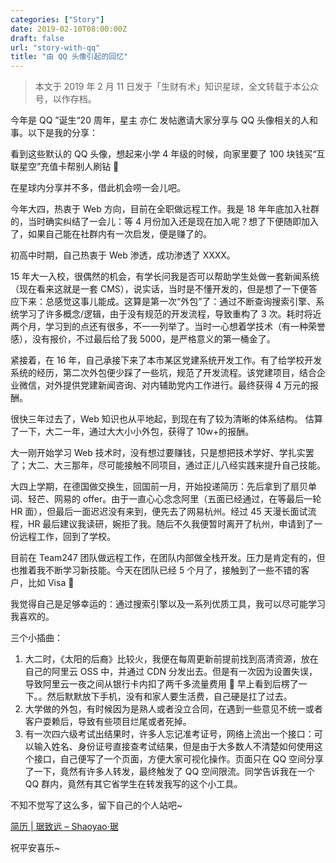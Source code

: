 ```yaml
---
categories: ["Story"]
date: 2019-02-10T08:00:00Z
draft: false
url: "story-with-qq"
title: "由 QQ 头像引起的回忆"
---
```


> 本文于 2019 年 2 月 11 日发于「生财有术」知识星球，全文转载于本公众号，以作存档。

今年是 QQ ”诞生“20 周年，星主 亦仁 发帖邀请大家分享与 QQ 头像相关的人和事。以下是我的分享：

看到这些默认的 QQ 头像，想起来小学 4 年级的时候，向家里要了 100 块钱买“互联星空”充值卡帮别人刷钻 🤣

在星球内分享并不多，借此机会唠一会儿吧。

今年大四，热衷于 Web 方向，目前在全职做远程工作。我是 18 年年底加入社群的，当时确实纠结了一会儿：等 4 月份加入还是现在加入呢？想了下便随即加入了，如果自己能在社群内有一次启发，便是赚了的。

初高中时期，自己热衷于 Web 渗透，成功渗透了 XXXX。

15 年大一入校，很偶然的机会，有学长问我是否可以帮助学生处做一套新闻系统（现在看来这就是一套 CMS），说实话，当时是不懂开发的，但是想了一下便答应下来：总感觉这事儿能成。这算是第一次“外包”了：通过不断查询搜索引擎、系统学习了许多概念/逻辑，由于没有规范的开发流程，导致重构了 3 次。耗时将近两个月，学习到的点还有很多，不一一列举了。当时一心想着学技术（有一种荣誉感），没有报价，不过最后给了我 5000，是严格意义的第一桶金了。

紧接着，在 16 年，自己承接下来了本市某区党建系统开发工作。有了给学校开发系统的经历，第二次外包便少踩了一些坑，规范了开发流程。该党建项目，结合企业微信，对外提供党建新闻咨询、对内辅助党内工作进行。最终获得 4 万元的报酬。

很快三年过去了，Web 知识也从平地起，到现在有了较为清晰的体系结构。 估算了一下，大二一年，通过大大小小外包，获得了 10w+的报酬。

大一刚开始学习 Web 技术时，没有想过要赚钱，只是想把技术学好、学扎实罢了；大二、大三那年，尽可能接触不同项目，通过正儿八经实践来提升自己技能。

大四上学期，在德国做交换生，回国前一月，开始投递简历：先后拿到了扇贝单词、轻芒、网易的 offer。由于一直心心念念阿里（五面已经通过，在等最后一轮 HR 面），但最后一面迟迟没有来到，便先去了网易杭州。经过 45 天漫长面试流程，HR 最后建议我读研，婉拒了我。随后不久我便暂时离开了杭州，申请到了一份远程工作，回到了学校。

目前在 Team247 团队做远程工作，在团队内部做全栈开发。压力是肯定有的，但也推着我不断学习新技能。今天在团队已经 5 个月了，接触到了一些不错的客户，比如 Visa 🙂

我觉得自己是足够幸运的：通过搜索引擎以及一系列优质工具，我可以尽可能学习我喜欢的。

三个小插曲：

1. 大二时，《太阳的后裔》比较火，我便在每周更新前提前找到高清资源，放在自己的阿里云 OSS 中，并通过 CDN 分发出去。但是有一次因为设置失误，导致阿里云一夜之间从银行卡内扣了两千多流量费用 🤣 早上看到后楞了一下。。然后默默放下手机，没有和家人要生活费，自己硬是扛了过去。
2. 大学做的外包，有时候因为是熟人或者没立合同，在遇到一些意见不统一或者客户耍赖后，导致有些项目烂尾或者死掉。
3. 有一次四六级考试出结果时，许多人忘记准考证号，网络上流出一个接口：可以输入姓名、身份证号直接查考试结果，但是由于大多数人不清楚如何使用这个接口，自己便写了一个页面，方便大家可视化操作。页面只在 QQ 空间分享了一下，竟然有许多人转发，最终触发了 QQ 空间限流。同学告诉我在一个 QQ 群内，竟然有其它省学生在转发我写的这个小工具。

不知不觉写了这么多，留下自己的个人站吧~

[简历 | 琚致远 – Shaoyao·琚](https://up.shaoyaoju.org/)

祝平安喜乐~
